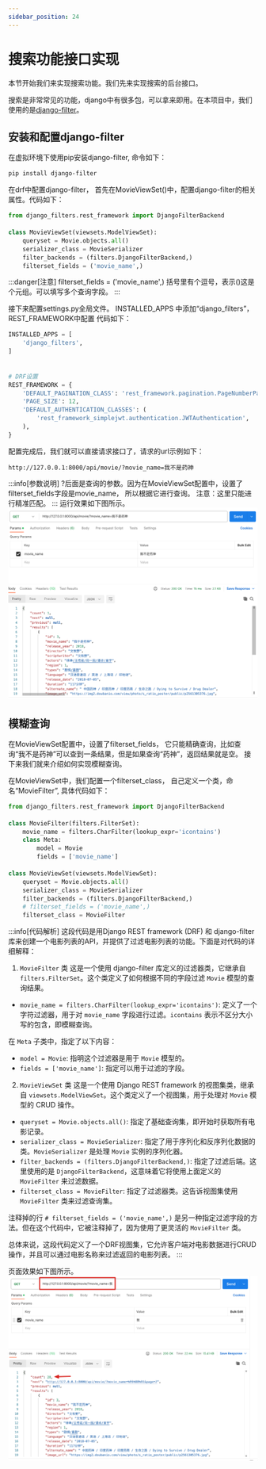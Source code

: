 ```yaml
---
sidebar_position: 24
---
```




# 搜索功能接口实现

本节开始我们来实现搜索功能。我们先来实现搜索的后台接口。

搜索是非常常见的功能，django中有很多包，可以拿来即用。在本项目中，我们使用的是[django-filter](https://django-filter.readthedocs.io/en/stable/index.html)。



## 安装和配置django-filter

在虚拟环境下使用pip安装django-filter, 命令如下：

```bash
pip install django-filter
```

在drf中配置django-filter， 首先在MovieViewSet()中，配置django-filter的相关属性。代码如下：
```python title='dx_movie/movie/views.py'
from django_filters.rest_framework import DjangoFilterBackend

class MovieViewSet(viewsets.ModelViewSet):
    queryset = Movie.objects.all()
    serializer_class = MovieSerializer
    filter_backends = (filters.DjangoFilterBackend,)
    filterset_fields = ('movie_name',)
```
:::danger[注意]
filterset_fields = ('movie_name',) 括号里有个逗号，表示()这是个元组。可以填写多个查询字段。
:::


接下来配置settings.py全局文件。
INSTALLED_APPS 中添加“django_filters”， REST_FRAMEWORK中配置
代码如下：
```python 'dx_movie/dx_movie/settings.py'
INSTALLED_APPS = [
    'django_filters',
]


# DRF设置
REST_FRAMEWORK = {
    'DEFAULT_PAGINATION_CLASS': 'rest_framework.pagination.PageNumberPagination',
    'PAGE_SIZE': 12,
    'DEFAULT_AUTHENTICATION_CLASSES': (
        'rest_framework_simplejwt.authentication.JWTAuthentication',
    ),
}
```

配置完成后，我们就可以直接请求接口了，请求的url示例如下：
```
http://127.0.0.1:8000/api/movie/?movie_name=我不是药神
```

:::info[参数说明]
?后面是查询的参数。因为在MovieViewSet配置中，设置了filterset_fields字段是movie_name， 所以根据它进行查询。
注意：这里只能进行精准匹配。
:::
运行效果如下图所示。
![图24-查询接口](imgs/图24-查询接口.png)


## 模糊查询

在MovieViewSet配置中，设置了filterset_fields， 它只能精确查询，比如查询“我不是药神”可以查到一条结果，但是如果查询“药神”，返回结果就是空。
接下来我们就来介绍如何实现模糊查询。

在MovieViewSet中，我们配置一个filterset_class， 自己定义一个类，命名“MovieFilter”, 具体代码如下：
```python title='dx_movie/movie/views.py'
from django_filters.rest_framework import DjangoFilterBackend

class MovieFilter(filters.FilterSet):
    movie_name = filters.CharFilter(lookup_expr='icontains')
    class Meta:
        model = Movie
        fields = ['movie_name']

class MovieViewSet(viewsets.ModelViewSet):
    queryset = Movie.objects.all()
    serializer_class = MovieSerializer
    filter_backends = (filters.DjangoFilterBackend,)
    # filterset_fields = ('movie_name',)
    filterset_class = MovieFilter

```

:::info[代码解析]
这段代码是用Django REST framework (DRF) 和 django-filter 库来创建一个电影列表的API，并提供了过滤电影列表的功能。下面是对代码的详细解释：

1. `MovieFilter` 类
这是一个使用 django-filter 库定义的过滤器类，它继承自 `filters.FilterSet`。这个类定义了如何根据不同的字段过滤 `Movie` 模型的查询结果。

- `movie_name = filters.CharFilter(lookup_expr='icontains')`: 定义了一个字符过滤器，用于对 `movie_name` 字段进行过滤。`icontains` 表示不区分大小写的包含，即模糊查询。


在 `Meta` 子类中，指定了以下内容：
- `model = Movie`: 指明这个过滤器是用于 `Movie` 模型的。
- `fields = ['movie_name']`: 指定可以用于过滤的字段。

2. `MovieViewSet` 类
这是一个使用 Django REST framework 的视图集类，继承自 `viewsets.ModelViewSet`。这个类定义了一个视图集，用于处理对 `Movie` 模型的 CRUD 操作。

- `queryset = Movie.objects.all()`: 指定了基础查询集，即开始时获取所有电影记录。
- `serializer_class = MovieSerializer`: 指定了用于序列化和反序列化数据的类。`MovieSerializer` 是处理 `Movie` 实例的序列化器。
- `filter_backends = (filters.DjangoFilterBackend,)`: 指定了过滤后端。这里使用的是 `DjangoFilterBackend`，这意味着它将使用上面定义的 `MovieFilter` 来过滤数据。
- `filterset_class = MovieFilter`: 指定了过滤器类。这告诉视图集使用 `MovieFilter` 类来过滤查询集。

注释掉的行 `# filterset_fields = ('movie_name',)` 是另一种指定过滤字段的方法。但在这个代码中，它被注释掉了，因为使用了更灵活的 `MovieFilter` 类。

总体来说，这段代码定义了一个DRF视图集，它允许客户端对电影数据进行CRUD操作，并且可以通过电影名称来过滤返回的电影列表。
:::


页面效果如下图所示。
![图24-模糊查询](imgs/图24-模糊查询.png)











